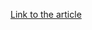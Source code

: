 [Link to the article](https://research.checkpoint.com/2024/inside-the-box-malwares-new-playground/)
